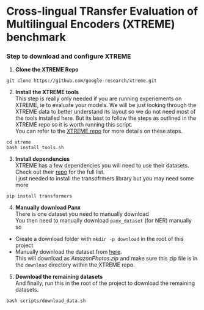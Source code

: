# Cross-lingual TRansfer Evaluation of Multilingual Encoders (XTREME) benchmark  

### Step to download and configure XTREME
1. **Clone the XTREME Repo**
```
git clone https://github.com/google-research/xtreme.git
```

2. **Install the XTREME tools**<br>
This step is really only needed if you are running experiements on XTREME, ie to evaluate your models. We will be just looking through the XTREME data to better understand its layout so we do not need most of the tools installed here. But its best to follow the steps as outlined in the XTREME repo so it is worth running this script. <br>
You can refer to the [XTREME repo](https://github.com/google-research/xtreme#download-the-data) for more details on these steps. 
```
cd xtreme
bash install_tools.sh
```
3. **Install dependencies** <br>
XTREME has a few dependencies you will need to use their datasets. <br>
Check out their [repo](https://github.com/google-research/xtreme#download-the-data) for the full list. <br>
I just needed to install the transofrmers library but you may need some more
```
pip install transformers
```

4. **Manually download Panx**<br>
There is one dataset you need to manually download<br>
You then need to manually download `panx_dataset` (for NER) manually so<br>
* Create a download folder with `mkdir -p download` in the root of this project
* Manually download the dataset from [here](https://www.amazon.com/clouddrive/share/d3KGCRCIYwhKJF0H3eWA26hjg2ZCRhjpEQtDL70FSBN). <br>
This will download as *AmazonPhotos.zip* and make sure this zip file is in the `download` directory within the XTREME repo.

5. **Download the remaining datasets**<br>
And finally, run this in the root of the project to download the remaining datasets. <br>
```
bash scripts/download_data.sh
```
